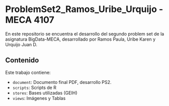 # ProblemSet2_Ramos_Uribe_Urquijo - MECA 4107

En este repositorio se encuentra el desarrollo del segundo problem set de la asignatura BigData-MECA, desarrollado por Ramos Paula, Uribe Karen y Urquijo Juan D.
 
## Contenido

Este trabajo contiene:

- `document`: Documento final PDF, desarrollo PS2.
- `scripts`: Scripts de R
- `stores`: Bases utilizadas (GEIH)
- `views`: Imágenes y Tablas